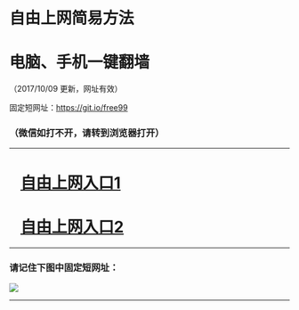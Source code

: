 ﻿# 自由上网简易方法

# 电脑、手机一键翻墙

（2017/10/09 更新，网址有效）

固定短网址：https://git.io/free99

### （微信如打不开，请转到浏览器打开）


***





# &nbsp;&nbsp; <a href="http://ft299131418.fwq-tz-1001.info/fwqtz01.html?t=100900126315 " target="_blank">自由上网入口1</a>
# &nbsp;&nbsp; <a href="http://ft130576037.fwq-tz-1002.info/fwqtz02.html?t=100900117201 " target="_blank">自由上网入口2</a>
***

### 请记住下图中固定短网址：

<img src="https://s3-us-west-2.amazonaws.com/fwq-1001/yjfq-20170905okok.png" /> 


***

